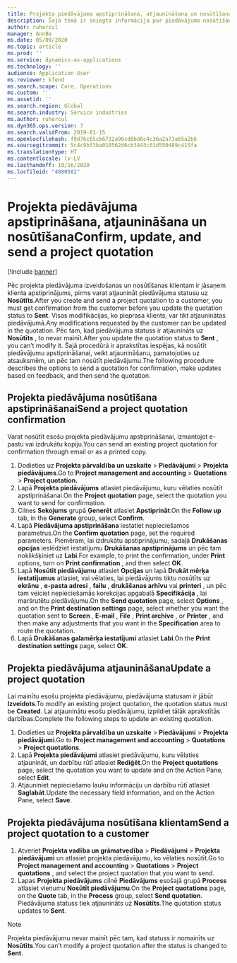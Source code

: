 ```yaml
---
title: Projekta piedāvājuma apstiprināšana, atjaunināšana un nosūtīšana
description: Šajā tēmā ir sniegta informācija par piedāvājuma nosūtīšanu klientam apstiprināšanai, modificēšanu, pamatojoties uz atsauksmēm, un atkārtotu piedāvājuma nosūtīšanu.
author: ruhercul
manager: AnnBe
ms.date: 05/09/2020
ms.topic: article
ms.prod: ''
ms.service: dynamics-ax-applications
ms.technology: ''
audience: Application User
ms.reviewer: kfend
ms.search.scope: Core, Operations
ms.custom: ''
ms.assetid: ''
ms.search.region: Global
ms.search.industry: Service industries
ms.author: ruhercul
ms.dyn365.ops.version: 7
ms.search.validFrom: 2019-01-15
ms.openlocfilehash: f9d76c65cb6732a96cd0bd6c4c36a2a73a65a2b6
ms.sourcegitcommit: 5c4c9bf3ba018562d6cb3443c01d550489c415fa
ms.translationtype: HT
ms.contentlocale: lv-LV
ms.lasthandoff: 10/16/2020
ms.locfileid: "4080582"
---
```

# <a name="confirm-update-and-send-a-project-quotation"></a><span data-ttu-id="8f899-103">Projekta piedāvājuma apstiprināšana, atjaunināšana un nosūtīšana</span><span class="sxs-lookup"><span data-stu-id="8f899-103">Confirm, update, and send a project quotation</span></span>

[!include [banner](../includes/banner.md)]

<span data-ttu-id="8f899-104">Pēc projekta piedāvājuma izveidošanas un nosūtīšanas klientam ir jāsaņem klienta apstiprinājums, pirms varat atjaunināt piedāvājuma statusu uz **Nosūtīts**.</span><span class="sxs-lookup"><span data-stu-id="8f899-104">After you create and send a project quotation to a customer, you must get confirmation from the customer before you update the quotation status to **Sent**.</span></span> <span data-ttu-id="8f899-105">Visas modifikācijas, ko pieprasa klients, var tikt atjauninātas piedāvājumā.</span><span class="sxs-lookup"><span data-stu-id="8f899-105">Any modifications requested by the customer can be updated in the quotation.</span></span> <span data-ttu-id="8f899-106">Pēc tam, kad piedāvājuma statuss ir atjaunināts uz **Nosūtīts** , to nevar mainīt.</span><span class="sxs-lookup"><span data-stu-id="8f899-106">After you update the quotation status to **Sent** , you can’t modify it.</span></span> <span data-ttu-id="8f899-107">Šajā procedūrā ir aprakstītas iespējas, kā nosūtīt piedāvājumu apstiprināšanai, veikt atjaunināšanu, pamatojoties uz atsauksmēm, un pēc tam nosūtīt piedāvājumu.</span><span class="sxs-lookup"><span data-stu-id="8f899-107">The following procedure describes the options to send a quotation for confirmation, make updates based on feedback, and then send the quotation.</span></span>

## <a name="send-a-project-quotation-confirmation"></a><span data-ttu-id="8f899-108">Projekta piedāvājuma nosūtīšana apstiprināšanai</span><span class="sxs-lookup"><span data-stu-id="8f899-108">Send a project quotation confirmation</span></span>  

<span data-ttu-id="8f899-109">Varat nosūtīt esošu projekta piedāvājumu apstiprināšanai, izmantojot e-pastu vai izdrukātu kopiju.</span><span class="sxs-lookup"><span data-stu-id="8f899-109">You can send an existing project quotation for confirmation through email or as a printed copy.</span></span> 

1. <span data-ttu-id="8f899-110">Dodieties uz **Projekta pārvaldība un uzskaite** > **Piedāvājumi** > **Projekta piedāvājums**.</span><span class="sxs-lookup"><span data-stu-id="8f899-110">Go to **Project management and accounting** > **Quotations** > **Project quotation.**</span></span> 
2. <span data-ttu-id="8f899-111">Lapā **Projekta piedāvājums** atlasiet piedāvājumu, kuru vēlaties nosūtīt apstiprināšanai.</span><span class="sxs-lookup"><span data-stu-id="8f899-111">On the **Project quotation** page, select the quotation you want to send for confirmation.</span></span> 
3. <span data-ttu-id="8f899-112">Cilnes **Sekojums** grupā **Ģenerēt** atlasiet **Apstiprināt**.</span><span class="sxs-lookup"><span data-stu-id="8f899-112">On the **Follow up** tab, in the **Generate** group, select **Confirm**.</span></span> 
4. <span data-ttu-id="8f899-113">Lapā **Piedāvājuma apstiprināšana** iestatiet nepieciešamos parametrus.</span><span class="sxs-lookup"><span data-stu-id="8f899-113">On the **Confirm quotation** page, set the required parameters.</span></span> <span data-ttu-id="8f899-114">Piemēram, lai izdrukātu apstiprinājumu, sadaļā **Drukāšanas opcijas** ieslēdziet iestatījumu **Drukāšanas apstiprinājums** un pēc tam noklikšķiniet uz **Labi**.</span><span class="sxs-lookup"><span data-stu-id="8f899-114">For example, to print the confirmation, under **Print** options, turn on **Print confirmation** , and then select **OK**.</span></span>
5. <span data-ttu-id="8f899-115">Lapā **Nosūtīt piedāvājumu** atlasiet **Opcijas** un lapā **Drukāt mērķa iestatījumus** atlasiet, vai vēlaties, lai piedāvājums tiktu nosūtīts uz **ekrānu** , **e-pasta adresi** , **failu** , **drukāšanas arhīvu** vai **printeri** , un pēc tam veiciet nepieciešamās korekcijas apgabalā **Specifikācija** , lai maršrutētu piedāvājumu.</span><span class="sxs-lookup"><span data-stu-id="8f899-115">On the **Send quotation** page, select **Options** , and on the **Print destination settings** page, select whether you want the quotation sent to **Screen** , **E-mail** , **File** , **Print archive** , or **Printer** , and then make any adjustments that you want in the **Specification** area to route the quotation.</span></span>
6. <span data-ttu-id="8f899-116">Lapā **Drukāšanas galamērķa iestatījumi** atlasiet **Labi**.</span><span class="sxs-lookup"><span data-stu-id="8f899-116">On the **Print destination settings** page, select **OK**.</span></span>  

## <a name="update-a-project-quotation"></a><span data-ttu-id="8f899-117">Projekta piedāvājuma atjaunināšana</span><span class="sxs-lookup"><span data-stu-id="8f899-117">Update a project quotation</span></span>

<span data-ttu-id="8f899-118">Lai mainītu esošu projekta piedāvājumu, piedāvājuma statusam ir jābūt **Izveidots**.</span><span class="sxs-lookup"><span data-stu-id="8f899-118">To modify an existing project quotation, the quotation status must be **Created**.</span></span> <span data-ttu-id="8f899-119">Lai atjauninātu esošu piedāvājumu, izpildiet tālāk aprakstītās darbības.</span><span class="sxs-lookup"><span data-stu-id="8f899-119">Complete the following steps to update an existing quotation.</span></span> 

1. <span data-ttu-id="8f899-120">Dodieties uz **Projekta pārvaldība un uzskaite** > **Piedāvājumi** > **Projekta piedāvājumi**.</span><span class="sxs-lookup"><span data-stu-id="8f899-120">Go to **Project management and accounting** > **Quotations** > **Project quotations**.</span></span>
2. <span data-ttu-id="8f899-121">Lapā **Projekta piedāvājumi** atlasiet piedāvājumu, kuru vēlaties atjaunināt, un darbību rūtī atlasiet **Rediģēt**.</span><span class="sxs-lookup"><span data-stu-id="8f899-121">On the **Project quotations** page, select the quotation you want to update and on the Action Pane, select **Edit**.</span></span>
3. <span data-ttu-id="8f899-122">Atjauniniet nepieciešamo lauku informāciju un darbību rūtī atlasiet **Saglabāt**.</span><span class="sxs-lookup"><span data-stu-id="8f899-122">Update the necessary field information, and on the Action Pane, select **Save**.</span></span>  

## <a name="send-a-project-quotation-to-a-customer"></a><span data-ttu-id="8f899-123">Projekta piedāvājuma nosūtīšana klientam</span><span class="sxs-lookup"><span data-stu-id="8f899-123">Send a project quotation to a customer</span></span> 

1. <span data-ttu-id="8f899-124">Atveriet **Projekta vadība un grāmatvedība** > **Piedāvājumi** > **Projekta piedāvājumi** un atlasiet projekta piedāvājumu, ko vēlaties nosūtīt.</span><span class="sxs-lookup"><span data-stu-id="8f899-124">Go to **Project management and accounting** > **Quotations** > **Project quotations** , and select the project quotation that you want to send.</span></span>
2. <span data-ttu-id="8f899-125">Lapas **Projekta piedāvājums** cilnē **Piedāvājums** esošajā grupā **Process** atlasiet vienumu **Nosūtīt piedāvājumu**.</span><span class="sxs-lookup"><span data-stu-id="8f899-125">On the **Project quotations** page, on the **Quote** tab, in the **Process** group, select **Send quotation**.</span></span> <span data-ttu-id="8f899-126">Piedāvājuma statuss tiek atjaunināts uz **Nosūtīts**.</span><span class="sxs-lookup"><span data-stu-id="8f899-126">The quotation status updates to **Sent**.</span></span>

> [!NOTE]
> <span data-ttu-id="8f899-127">Projekta piedāvājumu nevar mainīt pēc tam, kad statuss ir nomainīts uz **Nosūtīts**.</span><span class="sxs-lookup"><span data-stu-id="8f899-127">You can’t modify a project quotation after the status is changed to **Sent**.</span></span>
